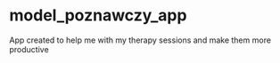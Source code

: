 # model_poznawczy_app
App created to help me with my therapy sessions and make them more productive
